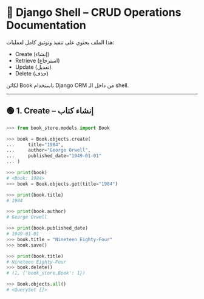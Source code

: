 # 📘 Django Shell – CRUD Operations Documentation

هذا الملف يحتوي على تنفيذ وتوثيق كامل لعمليات:
- Create (إنشاء)
- Retrieve (استرجاع)
- Update (تعديل)
- Delete (حذف)

لكائن Book باستخدام Django ORM من داخل الـ shell.

---

## 🟢 1. Create – إنشاء كتاب

```python
>>> from book_store.models import Book

>>> book = Book.objects.create(
...     title="1984",
...     author="George Orwell",
...     published_date="1949-01-01"
... )

>>> print(book)
# <Book: 1984>
>>> book = Book.objects.get(title="1984")

>>> print(book.title)
# 1984

>>> print(book.author)
# George Orwell

>>> print(book.published_date)
# 1949-01-01
>>> book.title = "Nineteen Eighty-Four"
>>> book.save()

>>> print(book.title)
# Nineteen Eighty-Four
>>> book.delete()
# (1, {'book_store.Book': 1})

>>> Book.objects.all()
# <QuerySet []>
